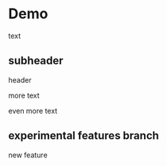 # Demo

text

## subheader

header


more text

even more text

## experimental features branch

new feature

